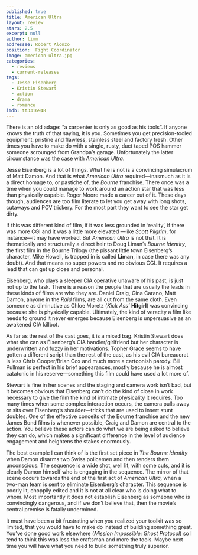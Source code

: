 ```yaml
---
published: true
title: American Ultra
layout: review
stars: 2.5
excerpt: null
author: timm
addressee: Robert Alonzo
position:  Fight Coordinator
image: american-ultra.jpg
categories: 
  - reviews
  - current-releases
tags: 
  - Jesse Eisenberg
  - Kristin Stewart
  - action
  - drama
  - romance
imdb: tt3316948
---
```


There is an old adage: “a carpenter is only as good as his tools”. If anyone knows the truth of that saying, it is you. Sometimes you get precision-tooled equipment: pristine and flawless, stainless steel and factory fresh. Other times you have to make do with a single, rusty, duct taped POS hammer someone scrounged from Grandpa’s garage. Unfortunately the latter circumstance was the case with _American Ultra_.

Jesse Eisenberg is a lot of things. What he is not is a convincing simulacrum of Matt Damon. And that is what _American Ultra_ required—inasmuch as it is a direct homage to, or pastiche of, the _Bourne_ franchise. There once was a time when you could manage to work around an action star that was less than physically capable. Roger Moore made a career out of it. These days though, audiences are too film literate to let you get away with long shots, cutaways and POV trickery. For the most part they want to see the star get dirty.

If this was different kind of film, if it was less grounded in ‘reality’, if there was more CGI and it was a little more elevated —like _Scott Pilgrim_, for instance—it may have worked. But _American Ultra_ is not that. It is thematically and structurally a direct heir to Doug Liman’s _Bourne Identity_, the first film in the Bourne Trilogy (the pissant little town Eisenberg’s character, Mike Howell, is trapped in is called **Liman**, in case there was any doubt). And that means no super powers and no obvious CGI. It requires a lead that can get up close and personal.

Eisenberg, who plays a sleeper CIA operative unaware of his past, is just not up to the task. There is a reason the people that are usually the leads in these kinds of films are who they are. Daniel Craig, Gina Carano, Matt Damon, anyone in the _Raid_ films, are all cut from the same cloth. Even someone as diminutive as Chloe Moretz (_Kick Ass’_ **Hitgirl**) was convincing because she is physically capable. Ultimately, the kind of veracity a film like needs to ground it never emerges because Eisenberg is unpersuasive as an awakened CIA killbot.

As far as the rest of the cast goes, it is a mixed bag. Kristin Stewart does what she can as Eisenberg’s CIA handler/girlfriend but her character is underwritten and fuzzy in her motivations. Topher Grace seems to have gotten a different script than the rest of the cast, as his evil CIA bureaucrat is less Chris Cooper/Brian Cox and much more a cartoonish parody. Bill Pullman is perfect in his brief appearances, mostly because he is almost catatonic in his reserve—something this film could have used a lot more of.

Stewart is fine in her scenes and the staging and camera work isn’t bad, but it becomes obvious that Eisenberg can’t do the kind of close in work necessary to give the film the kind of intimate physicality it requires. Too many times when some complex interaction occurs, the camera pulls away or sits over Eisenberg’s shoulder—tricks that are used to insert stunt doubles. One of the effective conceits of the Bourne franchise and the new James Bond films is whenever possible, Craig and Damon are central to the action. You believe these actors can do what we are being asked to believe they can do, which makes a significant difference in the level of audience engagement and heightens the stakes enormously. 

The best example I can think of is the first set piece in _The Bourne Identity_ when Damon disarms two Swiss policemen and then renders them unconscious. The sequence is a wide shot, well lit, with some cuts, and it is clearly Damon himself who is engaging in the sequence. The mirror of that scene occurs towards the end of the first act of _American Ultra,_ when a two-man team is sent to eliminate Eisenberg’s character. This sequence is poorly lit, choppily edited and it is not at all clear who is doing what to whom. Most importantly it does not establish Eisenberg as someone who is convincingly dangerous, and if we don’t believe that, then the movie’s central premise is fatally undermined.

It must have been a bit frustrating when you realized your toolkit was so limited, that you would have to make do instead of building something great. You’ve done good work elsewhere (_Mission Impossible: Ghost Protocol_) so I tend to think this was less the craftsman and more the tools. Maybe next time you will have what you need to build something truly superior. 